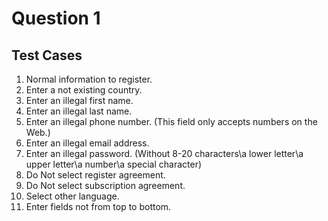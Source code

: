 # Question 1 
## Test Cases
1. Normal information to register.
2. Enter a not existing country.
3. Enter an illegal first name.
4. Enter an illegal last name.
5. Enter an illegal phone number. (This field only accepts numbers on the Web.)
6. Enter an illegal email address.
7. Enter an illegal password. (Without 8-20 characters\a lower letter\a upper letter\a number\a special character)
8. Do Not select register agreement.
9. Do Not select subscription agreement.
10. Select other language.
11. Enter fields not from top to bottom.
